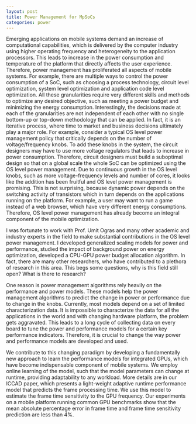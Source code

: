 ```yaml
---
layout: post
title: Power Management for MpSoCs
categories: power
---
```


Emerging applications on mobile systems demand an increase of computational capabilities, which is delivered by the computer industry using higher operating frequency and heterogeneity to the application processors. This leads to increase in the power consumption and temperature of the platform that directly affects the user experience. Therefore, power management has proliferated all aspects of mobile systems. For example, there are multiple ways to control the power consumption of a SoC, such as choosing a process technology, circuit level optimization, system level optimization and application code level optimization. All these granularities require very different skills and methods to optimize any desired objective, such as meeting a power budget and minimizing the energy consumption. Interestingly, the decisions made at each of the granularities are not independent of each other with no single bottom-up or top-down methodology that can be applied. In fact, it is an iterative process, where time to market and business decisions ultimately play a major role. For example, consider a typical OS level power management policy that critically depends on the number of voltage/frequency knobs. To add these knobs in the system, the circuit designers may have to use more voltage regulators that leads to increase in power consumption. Therefore, circuit designers must build a suboptimal design so that on a global scale the whole SoC can be optimized using the OS level power management. Due to continuous growth in the OS level knobs, such as more voltage-frequency levels and number of cores, it looks like the addition has been fruitful and OS level power management is promising. This is not surprising, because dynamic power depends on the switching activity of transistors which in turn depends on the applications running on the platform. For example, a user may want to run a game instead of a web browser, which have very different energy consumptions. Therefore, OS level power management has already become an integral component of the mobile optimization.

I was fortunate to work with Prof. Umit Ogras and many other academic and industry experts in the field to make substantial contributions in the OS level power management. I developed generalized scaling models for power and performance, studied the impact of background power on energy optimization, developed a CPU-GPU power budget allocation algorithm. In fact, there are many other researchers, who have contributed to a plethora of research in this area. This begs some questions, why is this field still open? What is there to research?

One reason is power management algorithms rely heavily on the performance and power models. These models help the power management algorithms to predict the change in power or performance due to change in the knobs. Currently, most models depend on a set of limited characterization data. It is impossible to characterize the data for all the applications in the world and with changing hardware platform, the problem gets aggravated. This leads to a long cycle of collecting data on every board to tune the power and performance models for a certain key performance indicators. Therefore, it is crucial to change the way power and performance models are developed and used.

We contribute to this changing paradigm by developing a fundamentally new approach to learn the performance models for integrated GPUs, which have become indispensable component of mobile systems. We employ online learning of the model, such that the model parameters can change at runtime, providing adaptability to any workload. More details are in our ICCAD paper, which presents a light-weight adaptive runtime performance model that predicts the frame processing time. We use this model to estimate the frame time sensitivity to the GPU frequency. Our experiments on a mobile platform running common GPU benchmarks show that the mean absolute percentage error in frame time and frame time sensitivity prediction are less than 4%.


